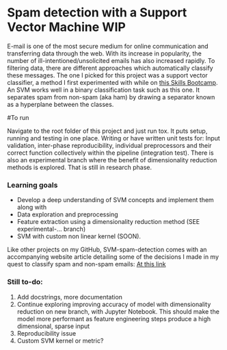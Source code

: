 # Spam detection with a Support Vector Machine WIP

E-mail is one of the most secure medium for online communication and transferring data through the web. With its increase in popularity, the number of ill-intentioned/unsolicited emails has also increased rapidly. To filtering data, there are different approaches which automatically classify these messages. The one I picked for this project was a support vector classifier, a method I first experimented with while on [this Skills Bootcamp](https://instituteofcoding.org/skillsbootcamps/course/skills-bootcamp-in-artificial-intelligence/).
An SVM works well in a binary classification task such as this one. It separates spam from non-spam (aka ham) by drawing a separator known as a hyperplane between the classes.

#To run 

Navigate to the root folder of this project and just run tox. It puts setup, running and testing in one place. 
Writing or have written unit tests for: Input validation, inter-phase reproducibility, individual preprocessors and their correct function collectively within the pipeline (integration test).
There is also an experimental branch where the benefit of dimensionality reduction methods is explored. That is still in research phase.

### Learning goals

- Develop a deep understanding of SVM concepts and implement them along with
- Data exploration and preprocessing
- Feature extraction using a dimensionality reduction method (SEE experimental-... branch)
- SVM with custom non linear kernel (SOON).

Like other projects on my GitHub, SVM-spam-detection comes with an accompanying website article detailing some of the decisions I made in my quest to classify spam and non-spam emails: [At this link](https://daniels-kb.github.io/svm-spam-detection)

### Still to-do:

1. Add docstrings, more documentation 
2. Continue exploring improving accuracy of model with dimensionality reduction on new branch, with Jupyter Notebook. This should make the model more performant as feature engineering steps produce a high dimensional, sparse input
3. Reproducibility issue
4. Custom SVM kernel or metric?